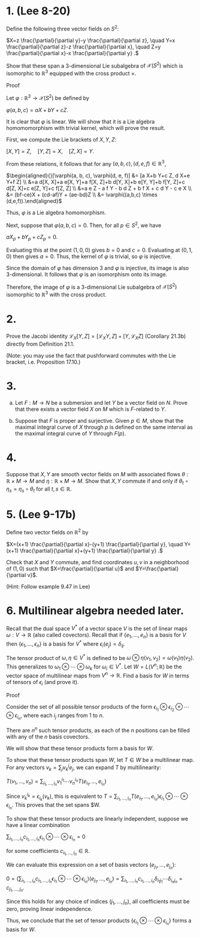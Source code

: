 # 1. (Lee 8-20)
Define the following three vector fields on $S^2$:

$X=z \frac{\partial}{\partial y}-y \frac{\partial}{\partial z}, \quad Y=x \frac{\partial}{\partial z}-z \frac{\partial}{\partial x}, \quad Z=y \frac{\partial}{\partial x}-x \frac{\partial}{\partial y} .$

Show that these span a 3-dimensional Lie subalgebra of $\mathscr{X}(S^2)$ which is isomorphic to $\mathbb{R}^3$ equipped with the cross product $\times$.

Proof

Let $\varphi: \mathbb{R}^3 \to \mathscr{X}(S^2)$ be defined by

$\varphi(a, b, c)=a X+b Y+c Z .$

It is clear that $\varphi$ is linear. We will show that it is a Lie algebra homomomorphism with trivial kernel, which will prove the result.

First, we compute the Lie brackets of $X, Y, Z$:

$[X, Y]=Z, \quad [Y, Z]=X, \quad [Z, X]=Y .$

From these relations, it follows that for any $(a, b, c),(d, e, f) \in \mathbb{R}^3$,

$`\begin{aligned}{}[\varphi(a, b, c), \varphi(d, e, f)] &= [a X+b Y+c Z, d X+e Y+f Z] \\ &=a d[X, X]+a e[X, Y]+a f[X, Z]+b d[Y, X]+b e[Y, Y]+b f[Y, Z]+c d[Z, X]+c e[Z, Y]+c f[Z, Z] \\ &=a e Z - a f Y - b d Z + b f X + c d Y - c e X \\ &= (bf-ce)X + (cd-af)Y + (ae-bd)Z \\ &= \varphi((a,b,c) \times (d,e,f)).\end{aligned}`$

Thus, $\varphi$ is a Lie algebra homomorphism.

Next, suppose that $\varphi(a, b, c)=0$. Then, for all $p \in S^2$, we have

$a X_p+b Y_p+c Z_p=0 .$

Evaluating this at the point $(1,0,0)$ gives $b=0$ and $c=0$. Evaluating at $(0,1,0)$ then gives $a=0$. Thus, the kernel of $\varphi$ is trivial, so $\varphi$ is injective.

Since the domain of $\varphi$ has dimension 3 and $\varphi$ is injective, its image is also 3-dimensional. It follows that $\varphi$ is an isomorphism onto its image.

Therefore, the image of $\varphi$ is a 3-dimensional Lie subalgebra of $\mathscr{X}(S^2)$ isomorphic to $\mathbb{R}^3$ with the cross product.

# 2.
Prove the Jacobi identity $\mathscr{L}_X[Y, Z]=[\mathscr{L}_X Y, Z]+[Y, \mathscr{L}_X Z]$ (Corollary 21.3b) directly from Definition 21.1.

(Note: you may use the fact that pushforward commutes with the Lie bracket, i.e. Proposition 17.10.)

# 3.
<ol type="a">
<li>
    
Let $F: M \to N$ be a submersion and let $Y$ be a vector field on $N$. Prove that there exists a vector field $X$ on $M$ which is $F$-related to $Y$.
</li>
<li>

Suppose that $F$ is proper and surjective. Given $p \in M$, show that the maximal integral curve of $X$ through $p$ is defined on the same interval as the maximal integral curve of $Y$ through $F(p)$.
</li>
</ol>

# 4.
Suppose that $X, Y$ are smooth vector fields on $M$ with associated flows $\theta: \mathbb{R} \times M \rightarrow M$ and $\eta: \mathbb{R} \times M \rightarrow M$. Show that $X, Y$ commute if and only if $\theta_t \circ \eta_s=\eta_s \circ \theta_t$ for all $t, s \in \mathbb{R}$.

# 5. (Lee 9-17b)
Define two vector fields on $\mathbb{R}^2$ by

$X=(x+1) \frac{\partial}{\partial x}-(y+1) \frac{\partial}{\partial y}, \quad Y=(x+1) \frac{\partial}{\partial x}+(y+1) \frac{\partial}{\partial y} .$

Check that $X$ and $Y$ commute, and find coordinates $u, v$ in a neighborhood of $(1,0)$ such that $X=\frac{\partial}{\partial u}$ and $Y=\frac{\partial}{\partial v}$.

(Hint: Follow example 9.47 in Lee)

# 6. Multilinear algebra needed later.
Recall that the dual space $V^*$ of a vector space $V$ is the set of linear maps $\omega: V \to \mathbb{R}$ (also called covectors).
Recall that if $`\{e_1, \ldots, e_n\}`$ is a basis for $V$ then $`\{\epsilon_1, \ldots, \epsilon_n\}`$ is a basis for $`V^*`$ where $\epsilon_i(e_j)=\delta_{i j}$.

The tensor product of $`\omega, \eta \in V^*`$ is defined to be $\omega \otimes \eta(v_1, v_2)=\omega(v_1) \eta(v_2)$.
This generalizes to $\omega_1 \otimes \cdots \otimes \omega_k$ for $\omega_i \in V^*$. Let $W=L(V^n ; \mathbb{R})$ be the vector space of multilinear maps from $V^n \to \mathbb{R}$.
Find a basis for $W$ in terms of tensors of $\epsilon_i$ (and prove it).

Proof

Consider the set of all possible tensor products of the form $\epsilon_{i_1} \otimes \epsilon_{i_2} \otimes \cdots \otimes \epsilon_{i_n}$, where each $i_j$ ranges from $1$ to $n$.

There are $n^n$ such tensor products, as each of the $n$ positions can be filled with any of the $n$ basis covectors.

We will show that these tensor products form a basis for $W$.

To show that these tensor products span $W$, let $T \in W$ be a multilinear map. For any vectors $v_k = \sum_j v_k^j e_j$, we can expand $T$ by multilinearity:

$T(v_1, \ldots, v_n) = \sum_{i_1, \ldots, i_n} v_1^{i_1} \cdots v_n^{i_n} T(e_{i_1}, \ldots, e_{i_n})$

Since $v_k^{i_k} = \epsilon_{i_k}(v_k)$, this is equivalent to $T = \sum_{i_1, \ldots, i_n} T(e_{i_1}, \ldots, e_{i_n}) \epsilon_{i_1} \otimes \cdots \otimes \epsilon_{i_n}$. This proves that the set spans $W.

To show that these tensor products are linearly independent, suppose we have a linear combination

$\sum_{i_1, \ldots, i_n} c_{i_1, \ldots, i_n} \epsilon_{i_1} \otimes \cdots \otimes \epsilon_{i_n} = 0$

for some coefficients $c_{i_1, \ldots, i_n} \in \mathbb{R}$.

We can evaluate this expression on a set of basis vectors $(e_{j_1}, \ldots, e_{j_n})$:

$0 = \left(\sum_{i_1, \ldots, i_n} c_{i_1, \ldots, i_n} \epsilon_{i_1} \otimes \cdots \otimes \epsilon_{i_n}\right)(e_{j_1}, \ldots, e_{j_n}) = \sum_{i_1, \ldots, i_n} c_{i_1, \ldots, i_n} \delta_{i_1 j_1} \cdots \delta_{i_n j_n} = c_{j_1, \ldots, j_n}$.

Since this holds for any choice of indices $(j_1, \ldots, j_n)$, all coefficients must be zero, proving linear independence.

Thus, we conclude that the set of tensor products $`\{\epsilon_{i_1} \otimes \cdots \otimes \epsilon_{i_n}\}`$ forms a basis for $W$.
